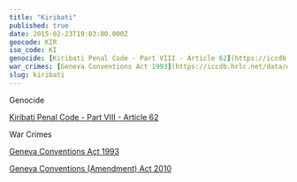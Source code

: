```yaml
---
title: "Kiribati"
published: true
date: 2015-02-23T19:03:00.000Z
geocode: KIR
iso_code: KI
genocide: [Kiribati Penal Code - Part VIII - Article 62](https://iccdb.hrlc.net/data/doc/715/keyword/46/)
war_crimes: [Geneva Conventions Act 1993](https://iccdb.hrlc.net/data/doc/774/keyword/145/) [Geneva Conventions (Amendment) Act 2010](https://iccdb.hrlc.net/data/doc/775/keyword/145/)
slug: kiribati
---
```

Genocide

[Kiribati Penal Code - Part VIII - Article 62](https://iccdb.hrlc.net/data/doc/715/keyword/46/)

War Crimes

[Geneva Conventions Act 1993](https://iccdb.hrlc.net/data/doc/774/keyword/145/)

[Geneva Conventions (Amendment) Act 2010](https://iccdb.hrlc.net/data/doc/775/keyword/145/)

